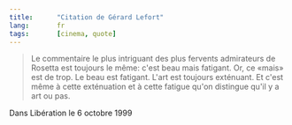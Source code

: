 ```yaml
---
title:      "Citation de Gérard Lefort"
lang:       fr
tags:       [cinema, quote]
---
```



> Le commentaire le plus intriguant des plus fervents admirateurs de Rosetta est toujours le même: c'est beau mais fatigant. Or, ce «mais» est de trop. Le beau est fatigant. L'art est toujours exténuant. Et c'est même à cette exténuation et à cette fatigue qu'on distingue qu'il y a art ou pas.


Dans Libération le 6 octobre 1999
